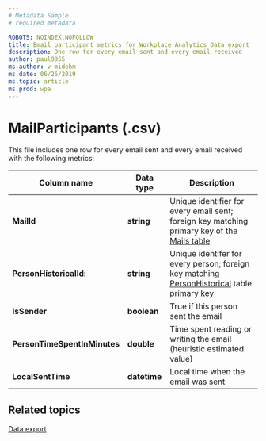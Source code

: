 ```yaml
---
# Metadata Sample
# required metadata

ROBOTS: NOINDEX,NOFOLLOW
title: Email participant metrics for Workplace Analytics Data export
description: One row for every email sent and every email received
author: paul9955
ms.author: v-midehm
ms.date: 06/26/2019
ms.topic: article
ms.prod: wpa
---
```


# MailParticipants (.csv)

This file includes one row for every email sent and every email received with the following metrics:
  
|Column name|Data type|Description|
|-----------------|---------------|-----------------|
|**MailId**|**string**|Unique identifier for every email sent; foreign key matching primary key of the [Mails table](./mails.md)|
|**PersonHistoricalId:**|**string**|Unique identifer for every person; foreign key matching [PersonHistorical](./PersonHistorical.md) table primary key|  
|**IsSender**|**boolean**|True if this person sent the email|
|**PersonTimeSpentInMinutes**|**double**|Time spent reading or writing the email (heuristic estimated value)|
|**LocalSentTime**|**datetime**|Local time when the email was sent|

## Related topics

[Data export](./data-access.md)
